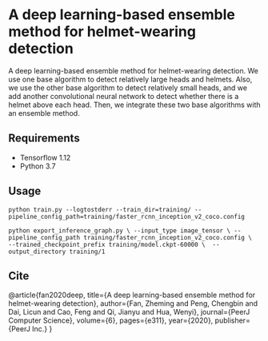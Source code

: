 A deep learning-based ensemble method for helmet-wearing detection
====
A deep learning-based ensemble method for helmet-wearing detection.
We use one base algorithm to detect relatively large heads and helmets. 
Also, we use the other base algorithm to detect relatively small heads, and we add another convolutional neural network to detect whether there is a helmet above each head. 
Then, we integrate these two base algorithms with an ensemble method.


## Requirements

  * Tensorflow 1.12
  * Python 3.7

## Usage

```python train.py --logtostderr --train_dir=training/ --pipeline_config_path=training/faster_rcnn_inception_v2_coco.config```

```python export_inference_graph.py \ --input_type image_tensor \ --pipeline_config_path training/faster_rcnn_inception_v2_coco.config \  --trained_checkpoint_prefix training/model.ckpt-60000 \  --output_directory training/1```



## Cite


@article{fan2020deep,
  title={A deep learning-based ensemble method for helmet-wearing detection},
  author={Fan, Zheming and Peng, Chengbin and Dai, Licun and Cao, Feng and Qi, Jianyu and Hua, Wenyi},
  journal={PeerJ Computer Science},
  volume={6},
  pages={e311},
  year={2020},
  publisher={PeerJ Inc.}
}

